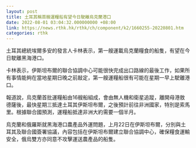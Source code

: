 ```yaml
---
layout: post
title: 土耳其稱首艘運糧船有望今日駛離烏克蘭港口
date: 2022-08-01 03:04:32.000000000 +08:00
link: https://news.rthk.hk/rthk/ch/component/k2/1660255-20220801.htm
categories: rthk
---
```


土耳其總統埃爾多安的發言人卡林表示，第一艘運載烏克蘭糧食的船隻，有望在今日駛離黑海港口。

卡林表示，伊斯坦布爾的聯合協調中心可能很快完成出口路線的最後工作，如果所有事情能夠在當地星期日晚之前敲定，第一艘運糧船很有可能在星期一早上駛離港口。

報道說，烏克蘭首批運糧船由16艘船組成，會由無人機和衛星追蹤，離開母港敖德薩後，最快星期三抵達土耳其伊斯坦布爾，之後預計前往非洲國家，特別是索馬里。根據聯合國預測，運糧船抵達非洲大約需要一個半月。

烏克蘭和俄羅斯就黑海港口農產品外運問題，上月22日在伊斯坦布爾，分別與土耳其及聯合國簽署協議，內容包括在伊斯坦布爾建立聯合協調中心，確保糧食運輸安全，俄烏雙方亦同意不攻擊運送農產品的船隻。
